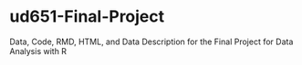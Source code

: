 # ud651-Final-Project
Data, Code, RMD, HTML, and Data Description for the Final Project for Data Analysis with R

